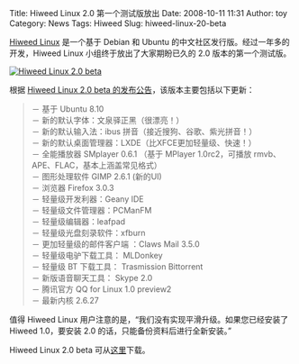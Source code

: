 Title: Hiweed Linux 2.0 第一个测试版放出
Date: 2008-10-11 11:31
Author: toy
Category: News
Tags: Hiweed
Slug: hiweed-linux-20-beta

[Hiweed Linux](http://www.hiweed.com) 是一个基于 Debian 和 Ubuntu
的中文社区发行版。经过一年多的开发，Hiweed Linux
小组终于放出了大家期盼已久的 2.0 版本的第一个测试版。

[![Hiweed Linux 2.0
beta](http://i.linuxtoy.org/i/2008/10/hiweed-thumb.png)](http://i.linuxtoy.org/i/2008/10/hiweed.png)

根据 [Hiweed Linux 2.0 beta
的发布公告](http://www.hiweed.com/node/1211)，该版本主要包括以下更新：

> － 基于 Ubuntu 8.10  
>  － 新的默认字体：文泉驿正黑（很漂亮！）  
>  － 新的默认输入法：ibus 拼音（接近搜狗、谷歌、紫光拼音！）  
>  － 新的默认桌面管理器：LXDE（比XFCE更加轻量级、快速！）  
>  － 全能播放器 SMplayer 0.6.1 （基于 MPlayer 1.0rc2，可播放
> rmvb、APE、FLAC，基本上涵盖常见格式）  
>  － 图形处理软件 GIMP 2.6.1 (新的UI)  
>  － 浏览器 Firefox 3.0.3  
>  － 轻量级开发利器：Geany IDE  
>  － 轻量级文件管理器：PCManFM  
>  － 轻量级编辑器：leafpad  
>  － 轻量级光盘刻录软件：xfburn  
>  － 更加轻量级的邮件客户端 ：Claws Mail 3.5.0  
>  － 轻量级电驴下载工具： MLDonkey  
>  － 轻量级 BT 下载工具： Trasmission Bittorrent  
>  － 新版语音聊天工具： Skype 2.0  
>  － 腾讯官方 QQ for Linux 1.0 preview2  
>  － 最新内核 2.6.27

值得 Hiweed Linux 用户注意的是，“我们没有实现平滑升级。如果您已经安装了
Hiweed 1.0，要安装 2.0 的话，只能备份资料后进行全新安装。”

Hiweed Linux 2.0 beta 可从[这里](http://www.hiweed.com/download)下载。
